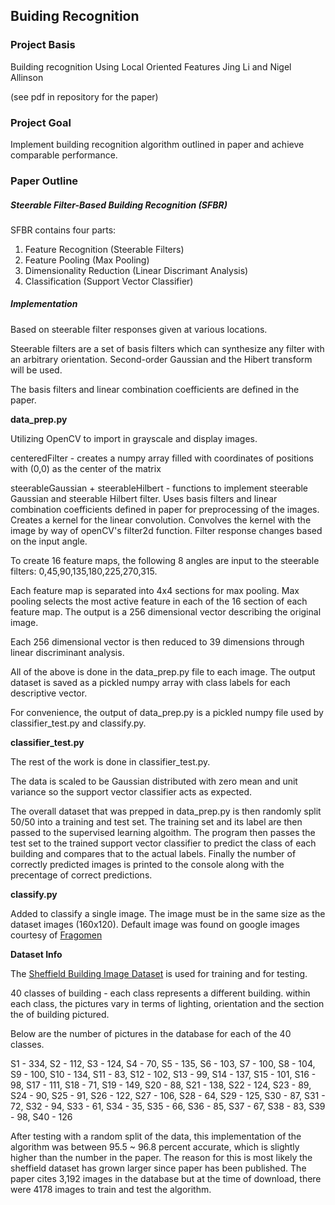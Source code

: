 ## Buiding Recognition

### Project Basis

Building recognition Using Local Oriented Features
Jing Li and Nigel Allinson

(see pdf in repository for the paper)


### Project Goal

Implement building recognition algorithm outlined in paper and achieve comparable performance.

### Paper Outline

##### Steerable Filter-Based Building Recognition (SFBR)

SFBR contains four parts:

1. Feature Recognition (Steerable Filters)
2. Feature Pooling (Max Pooling)
3. Dimensionality Reduction (Linear Discrimant Analysis)
4. Classification (Support Vector Classifier)

##### Implementation

Based on steerable filter responses given at various locations.

Steerable filters are a set of basis filters which can synthesize any filter with an arbitrary orientation.  Second-order Gaussian and the Hibert transform will be used.

The basis filters and linear combination coefficients are defined in the paper.

**data_prep.py**

Utilizing OpenCV to import in grayscale and display images.

centeredFilter - creates a numpy array filled with coordinates of positions with (0,0) as the center of the matrix

steerableGaussian + steerableHilbert - functions to implement steerable Gaussian and steerable Hilbert filter. Uses basis filters and linear combination coefficients defined in paper for preprocessing of the images. Creates a kernel for the linear convolution. Convolves the kernel with the image by way of openCV's filter2d function. Filter response changes based on the input angle.

To create 16 feature maps, the following 8 angles are input to the steerable filters:
0,45,90,135,180,225,270,315.

Each feature map is separated into 4x4 sections for max pooling. Max pooling selects the most active feature in each of the 16 section of each feature map. The output is a 256 dimensional vector describing the original image.

Each 256 dimensional vector is then reduced to 39 dimensions through linear discriminant analysis.

All of the above is done in the data_prep.py file to each image. The output dataset is saved as a pickled numpy array with class labels for each descriptive vector.

For convenience, the output of data_prep.py is a pickled numpy file used by classifier_test.py and classify.py. 

**classifier_test.py**

The rest of the work is done in classifier_test.py.

The data is scaled to be Gaussian distributed with zero mean and unit variance so the support vector classifier acts as expected.

The overall dataset that was prepped in data_prep.py is then randomly split 50/50 into a training and test set. The training set and its label are then passed to the supervised learning algoithm. The program then passes the test set to the trained support vector classifier to predict the class of each building and compares that to the actual labels. Finally the number of correctly predicted images is printed to the console along with the precentage of correct predictions.

**classify.py**

Added to classify a single image. The image must be in the same size as the dataset images (160x120).
Default image was found on google images courtesy of [Fragomen](https://www.fragomen.com/about/offices/gb/sheffield/overview)


**Dataset Info**

The [Sheffield Building Image Dataset](https://www.shef.ac.uk/eee/research/iel/research/buildings_data) 
is used for training and for testing.

40 classes of building - each class represents a different building.
within each class, the pictures vary in terms of lighting, orientation and the section the of building pictured.

Below are the number of pictures in the database for each of the 40 classes.

S1 - 334,
S2 - 112,
S3 - 124,
S4 - 70,
S5 - 135,
S6 - 103,
S7 - 100,
S8 - 104,
S9 - 100,
S10 - 134,
S11 - 83,
S12 - 102,
S13 - 99,
S14 - 137,
S15 - 101,
S16 - 98,
S17 - 111,
S18 - 71,
S19 - 149,
S20 - 88,
S21 - 138,
S22 - 124,
S23 - 89,
S24 - 90,
S25 - 91,
S26 - 122,
S27 - 106,
S28 - 64,
S29 - 125,
S30 - 87,
S31 - 72,
S32 - 94,
S33 - 61,
S34 - 35,
S35 - 66,
S36 - 85,
S37 - 67,
S38 - 83,
S39 - 98,
S40 - 126


After testing with a random split of the data, this implementation of the algorithm was between 95.5 ~ 96.8 percent accurate, which is slightly higher than the number in the paper. The reason for this is most likely the sheffield dataset has grown larger since paper has been published. The paper cites 3,192 images in the database but at the time of download, there were 4178 images to train and test the algorithm.
